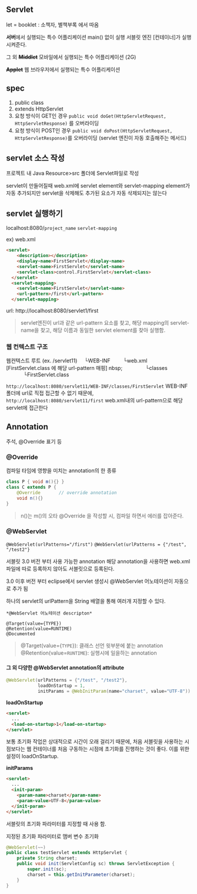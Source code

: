 ## Servlet

let = booklet : 소책자, 별책부록 에서 따옴

**서버**에서 실행되는 특수 어플리케이션
main() 없이 실행
서블릿 엔진 [컨테이너]가 실행시켜준다.

그 외
**~~Middlet~~** 
모바일에서 실행되는 특수 어플리케이션 (2G)

**~~Applet~~**
웹 브라우저에서 실행되는 특수 어플리케이션

## spec
1) public class
2) extends HttpServlet
3) 요청 방식이 GET인 경우 
`public void doGet(HttpServletRequest, HttpServletResponse)` 를 오버라이딩
4) 요청 방식이 POST인 경우
`public void doPost(HttpServletRequest, HttpServletResponse)`를 오버라이딩
(servlet 엔진이 자동 호출해주는 메서드)

## servlet 소스 작성
프로젝트 내 Java Resource>src 폴더에 Servlet파일로 작성

servlet이 만들어질때 web.xml에 servlet element와  servlet-mapping element가 자동 추가되지만
servlet을 삭제해도 추가된 요소가 자동 삭제되지는 않는다

## servlet 실행하기
localhost:8080/`project_name` `servlet-mapping`

ex) web.xml
```html
<servlet>
    <description></description>
    <display-name>FirstServlet</display-name>
    <servlet-name>FirstServlet</servlet-name>
    <servlet-class>control.FirstServlet</servlet-class>
  </servlet>
  <servlet-mapping>
    <servlet-name>FirstServlet</servlet-name>
    <url-pattern>/first</url-pattern>
  </servlet-mapping>
```
url: 
http://localhost:8080/servlet1/first

>servlet엔진이 url과 같은 url-pattern 요소를 찾고, 해당 mapping의 servlet-name을 찾고, 해당 이름과 동일한 servlet element를 찾아 실행함.



### 웹 컨텍스트 구조
웹컨텍스트 루트 (ex. /servlet11)
&nbsp;&nbsp;&nbsp;&nbsp;└WEB-INF
&nbsp;&nbsp;&nbsp;&nbsp;&nbsp;&nbsp;&nbsp;&nbsp;└web.xml [FirstServlet.class 에 해당 url-pattern 매핑]
nbsp;&nbsp;&nbsp;&nbsp;&nbsp;&nbsp;&nbsp;&nbsp;
&nbsp;&nbsp;&nbsp;&nbsp;&nbsp;&nbsp;&nbsp;&nbsp;└classes
&nbsp;&nbsp;&nbsp;&nbsp;&nbsp;&nbsp;&nbsp;&nbsp;&nbsp;&nbsp;&nbsp;&nbsp;└FirstServlet.class

`http://localhost:8080/servlet11/WEB-INF/classes/FirstServlet`
WEB-INF 폴더에 url로 직접 접근할 수 없기 때문에,
`http://localhost:8080/servlet11/first`
web.xml내의 url-pattern으로 해당 servlet에 접근한다

## Annotation
주석, @Override 표기 등
### @Override
컴파일 타임에 영향을 미치는 annotation의 한 종류
```java
class P { void m(){} }
class C extends P {
	@Override		// override annotation
	void n(){}		
}
```
>n()는 m()의 오타
>@Override 을 작성할 시, 컴파일 하면서 에러를 잡아준다. 

### @WebServlet
`@WebServlet(urlPatterns="/first")`
`@WebServlet(urlPatterns = {"/test", "/test2"}`

서블릿 3.0 버전 부터 사용 가능한 annotation
해당 annotation을 사용하면 web.xml 파일에 따로 등록하지 않아도 서블릿으로 등록된다.

3.0 이후 버전 부터 eclipse에서 servlet 생성시 @WebServlet 어노테이션이 자동으로 추가 됨

하나의 servlet의 urlPattern을 String 배열을 통해 여러개 지정할 수 있다.

```
*@WebServlet 어노테이션 descripton*

@Target(value={TYPE})  
@Retention(value=RUNTIME)  
@Documented
```
>@Target(value={`TYPE`}): 클래스 선언 윗부분에 붙는 annotation
>@Retention(value=`RUNTIME`): 실행시에 일을하는 annotation

#### 그 외 다양한 @WebServlet annotation의 attribute
```java
@WebServlet(urlPatterns = {"/test", "/test2"}, 
			loadOnStartup = 1, 
			initParams = @WebInitParam(name="charset", value="UTF-8"))
```
**loadOnStartup**
```html
<servlet>
  ...
  <load-on-startup>1</load-on-startup>
</servlet>
```
보통 초기화 작업은 상대적으로 시간이 오래 걸리기 때문에, 처음 서블릿을 사용하는 시점보다는 웹 컨테이너를 처음 구동하는 시점에 초기화를 진행하는 것이 좋다.
이를 위한 설정이 loadOnStartup.

**initParams**
```html
<servlet>
  ...
  <init-param>
    <param-name>charset</param-name>
    <param-value>UTF-8</param-value>
  </init-param>
</servlet>
```
서블릿의 초기화 파라미터를 지정할 때 사용 함.

지정된 초기화 파라미터로 맴버 변수 초기화
```java
@WebServlet(~~)
public class testServlet extends HttpServlet {
	private String charset;
    public void init(ServletConfig sc) throws ServletException {
    	super.init(sc);
    	charset = this.getInitParameter(charset);
    }
}
```
<!--stackedit_data:
eyJoaXN0b3J5IjpbLTE3NDk5ODM3MTQsMTc0NzM3OTQzNV19
-->